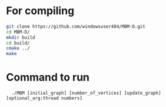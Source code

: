 # For compiling
~~~bash
git clone https://github.com/windowsuser404/MBM-D.git
cd MBM-D/
mkdir build
cd build/
cmake ../
make
~~~
# Command to run
~~~
  ./MBM [initial_graph] [number_of_vertices] [update_graph] [optional_arg:thread numbers]
~~~

